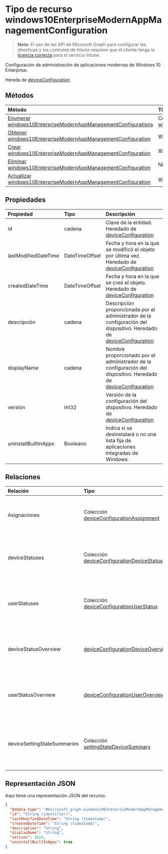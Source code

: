 # <a name="windows10enterprisemodernappmanagementconfiguration-resource-type"></a>Tipo de recurso windows10EnterpriseModernAppManagementConfiguration

> **Nota:** El uso de las API de Microsoft Graph para configurar las directivas y los controles de Intune requiere que el cliente tenga la [licencia correcta](https://go.microsoft.com/fwlink/?linkid=839381) para el servicio Intune.

Configuración de administración de aplicaciones modernas de Windows 10 Enterprise.

Hereda de [deviceConfiguration](../resources/intune_deviceconfig_deviceconfiguration.md)

## <a name="methods"></a>Métodos
|Método|Tipo de valor devuelto|Descripción|
|:---|:---|:---|
|[Enumerar windows10EnterpriseModernAppManagementConfigurations](../api/intune_deviceconfig_windows10enterprisemodernappmanagementconfiguration_list.md)|Colección [windows10EnterpriseModernAppManagementConfiguration](../resources/intune_deviceconfig_windows10enterprisemodernappmanagementconfiguration.md)|Enumere las propiedades y las relaciones de los objetos [windows10EnterpriseModernAppManagementConfiguration](../resources/intune_deviceconfig_windows10enterprisemodernappmanagementconfiguration.md).|
|[Obtener windows10EnterpriseModernAppManagementConfiguration](../api/intune_deviceconfig_windows10enterprisemodernappmanagementconfiguration_get.md)|[windows10EnterpriseModernAppManagementConfiguration](../resources/intune_deviceconfig_windows10enterprisemodernappmanagementconfiguration.md)|Lea las propiedades y las relaciones del objeto [windows10EnterpriseModernAppManagementConfiguration](../resources/intune_deviceconfig_windows10enterprisemodernappmanagementconfiguration.md).|
|[Crear windows10EnterpriseModernAppManagementConfiguration](../api/intune_deviceconfig_windows10enterprisemodernappmanagementconfiguration_create.md)|[windows10EnterpriseModernAppManagementConfiguration](../resources/intune_deviceconfig_windows10enterprisemodernappmanagementconfiguration.md)|Cree un objeto [windows10EnterpriseModernAppManagementConfiguration](../resources/intune_deviceconfig_windows10enterprisemodernappmanagementconfiguration.md).|
|[Eliminar windows10EnterpriseModernAppManagementConfiguration](../api/intune_deviceconfig_windows10enterprisemodernappmanagementconfiguration_delete.md)|Ninguna|Elimina un [windows10EnterpriseModernAppManagementConfiguration](../resources/intune_deviceconfig_windows10enterprisemodernappmanagementconfiguration.md).|
|[Actualizar windows10EnterpriseModernAppManagementConfiguration](../api/intune_deviceconfig_windows10enterprisemodernappmanagementconfiguration_update.md)|[windows10EnterpriseModernAppManagementConfiguration](../resources/intune_deviceconfig_windows10enterprisemodernappmanagementconfiguration.md)|Actualice las propiedades de un objeto [windows10EnterpriseModernAppManagementConfiguration](../resources/intune_deviceconfig_windows10enterprisemodernappmanagementconfiguration.md).|

## <a name="properties"></a>Propiedades
|Propiedad|Tipo|Descripción|
|:---|:---|:---|
|id|cadena|Clave de la entidad. Heredado de [deviceConfiguration](../resources/intune_deviceconfig_deviceconfiguration.md)|
|lastModifiedDateTime|DateTimeOffset|Fecha y hora en la que se modificó el objeto por última vez. Heredado de [deviceConfiguration](../resources/intune_deviceconfig_deviceconfiguration.md)|
|createdDateTime|DateTimeOffset|Fecha y hora en la que se creó el objeto. Heredado de [deviceConfiguration](../resources/intune_deviceconfig_deviceconfiguration.md)|
|descripción|cadena|Descripción proporcionada por el administrador de la configuración del dispositivo. Heredado de [deviceConfiguration](../resources/intune_deviceconfig_deviceconfiguration.md)|
|displayName|cadena|Nombre proporcionado por el administrador de la configuración del dispositivo. Heredado de [deviceConfiguration](../resources/intune_deviceconfig_deviceconfiguration.md)|
|versión|Int32|Versión de la configuración del dispositivo. Heredado de [deviceConfiguration](../resources/intune_deviceconfig_deviceconfiguration.md)|
|uninstallBuiltInApps|Booleano|Indica si se desinstalará o no una lista fija de aplicaciones integradas de Windows.|

## <a name="relationships"></a>Relaciones
|Relación|Tipo|Descripción|
|:---|:---|:---|
|Asignaciones|Colección [deviceConfigurationAssignment](../resources/intune_deviceconfig_deviceconfigurationassignment.md)|La lista de tareas para el perfil de configuración del dispositivo. Heredado de [deviceConfiguration](../resources/intune_deviceconfig_deviceconfiguration.md)|
|deviceStatuses|Colección [deviceConfigurationDeviceStatus](../resources/intune_deviceconfig_deviceconfigurationdevicestatus.md)|Estado de instalación de configuración del dispositivo por dispositivo. Heredado de [deviceConfiguration](../resources/intune_deviceconfig_deviceconfiguration.md)|
|userStatuses|Colección [deviceConfigurationUserStatus](../resources/intune_deviceconfig_deviceconfigurationuserstatus.md)|Estado de instalación de configuración del dispositivo por usuario. Heredado de [deviceConfiguration](../resources/intune_deviceconfig_deviceconfiguration.md)|
|deviceStatusOverview|[deviceConfigurationDeviceOverview](../resources/intune_deviceconfig_deviceconfigurationdeviceoverview.md)|Información general sobre el estado de dispositivos de la configuración de dispositivo Heredado de [deviceConfiguration](../resources/intune_deviceconfig_deviceconfiguration.md)|
|userStatusOverview|[deviceConfigurationUserOverview](../resources/intune_deviceconfig_deviceconfigurationuseroverview.md)|Información general sobre el estado de usuarios de la configuración de dispositivo Heredado de [deviceConfiguration](../resources/intune_deviceconfig_deviceconfiguration.md)|
|deviceSettingStateSummaries|Colección [settingStateDeviceSummary](../resources/intune_deviceconfig_settingstatedevicesummary.md)|Resumen de dispositivo sobre el estado de configuración de la configuración de dispositivo Heredado de [deviceConfiguration](../resources/intune_deviceconfig_deviceconfiguration.md)|

## <a name="json-representation"></a>Representación JSON
Aquí tiene una representación JSON del recurso.
<!-- {
  "blockType": "resource",
  "keyProperty": "id",
  "@odata.type": "microsoft.graph.windows10EnterpriseModernAppManagementConfiguration"
}
-->
``` json
{
  "@odata.type": "#microsoft.graph.windows10EnterpriseModernAppManagementConfiguration",
  "id": "String (identifier)",
  "lastModifiedDateTime": "String (timestamp)",
  "createdDateTime": "String (timestamp)",
  "description": "String",
  "displayName": "String",
  "version": 1024,
  "uninstallBuiltInApps": true
}
```



